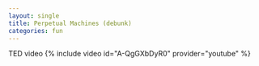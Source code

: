 ```yaml
---
layout: single
title: Perpetual Machines (debunk)
categories: fun
---
```


TED video 
{% include video id="A-QgGXbDyR0" provider="youtube" %}